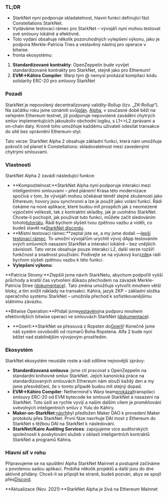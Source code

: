 ### TL;DR

* StarkNet nyní podporuje skladatelnost, hlavní funkci definující fázi Constellations StarkNet.
* Vydáváme testovací rámec pro StarkNet – vývojáři nyní mohou testovat své smlouvy lokálně a efektivně.
* Toto vydání obsahuje několik pozoruhodných vylepšení výkonu, jako je podpora Merkle-Patricia Tries a vestavěný nástroj pro operace v bitwise.
* fronta ekosystému:

1. **Standardizované kontrakty**: OpenZeppelin bude vyvíjet standardizované kontrakty pro StarkNet, stejně jako pro Ethereum!
2. **EVM->Káhira Compiler**: Warp tým @ nemysl prokázal kompilaci kódu solidarity ERC-20 pro smlouvy StarkNet

### Pozadí

StarkNet je nepovolený decentralizovaný validity-Rollup (tzv. „ZK-Rollup“). Na začátku roku jsme oznámili svůj[plán](https://medium.com/starkware/on-the-road-to-starknet-a-permissionless-stark-powered-l2-zk-rollup-83be53640880). [Alpha](https://medium.com/starkware/starknet-alpha-1-90c3348cca4f), v současné době běží na veřejném Ethereum testnet, již podporuje nepovolené zavádění chytrých smluv implementujících jakoukoliv obchodní logiku, s L1<>L2 zprávami a on-chain daty. Kromě toho umožňuje každému uživateli odesílat transakce do sítě bez oprávnění Ethereum-styl.

Tato verze: StarkNet Alpha 2 obsahuje základní funkci, která nám umožňuje pokročit od planet k Constellations: skladovatelnost mezi zavedenými chytrými smlouvami.

### Vlastnosti

StarkNet Alpha 2 zavádí následující funkce:

* **Kompozitelnost:**StarkNet Alpha nyní podporuje interakci mezi inteligentními smlouvami – před plánem! Krása této modernizace spočívá v tom, že vývojáři mohou očekávat téměř stejné zkušenosti jako Ethereum; hovory jsou synchronní a lze je použít jako volání funkcí. Rádi čekáme na nové aplikace, které budou mít prospěch jak z neomezené výpočetní velikosti, tak z kontraktní skladby, jak je uvolněno StarkNet. Chcete-li pochopit, jak používat tuto funkci, můžete začít sledováním tohoto[tutoriálu](https://www.cairo-lang.org/docs/hello_starknet/calling_contracts.html). Rádi bychom slyšeli tvou zpětnou vazbu a viděli, co budeš stavět na[StarkNet discordu](https://discord.gg/uJ9HZTUk2Y).
* **Místní testovací rámec:**zeptal jste se, a my jsme dodali —[lepší testovací rámec](https://github.com/starkware-libs/cairo-lang/tree/master/src/starkware/starknet/testing). To umožní vývojářům urychlit vývoj dApp testováním svých smluvních nasazení StarkNet a interakcí lokálně – bez vnějších závislostí. Tato verze obsahuje pouze interakci L2, další verze rozšíří funkčnost a snadnost používání. Podívejte se na výukový kurz[zde](https://www.cairo-lang.org/docs/hello_starknet/unit_tests.html)a rádi bychom slyšeli zpětnou vazbu k této funkci.
* **Vylepšení výkonu:**

**Patricia Stromy:**Zlepšili jsme návrh StarkNetu, abychom podpořili vyšší průchody a kratší čas vytvoření důkazu přechodem na závazek Merkle-Patricia Stree ([dokumentace](https://github.com/starkware-libs/cairo-lang/blob/master/src/starkware/cairo/common/patricia_utils.py)). Tato změna umožňuje vytvořit mnohem větší bloky, a tím snížit náklady na transakci. Káhira, jazyk ZKP – základní složka operačního systému StarkNet – umožnila přechod k sofistikovanějšímu státnímu závazku.

**Bitwise Operation:**Přidali jsme[vestavěný](https://www.cairo-lang.org/docs/how_cairo_works/builtins.html)na podporu mnohem efektivnějších bitwise operací ve smlouvách StarkNet ([dokumentace](https://www.cairo-lang.org/docs/reference/common_library.html#common-library-bitwise)).

* **Goerli:**StarkNet se přesouvá z Ropsten do[Goerli](https://goerli.etherscan.io/address/0xee02F29aE9A4988aE064940bF11954d6eafE26Ac)! Konečně jsme náš systém osvobodili od rozmarů Boha Ropstena. Alfa 2 bude nyní běžet nad stabilnějším vývojovým prostředím.

### Ekosystém

StarkNet ekosystém neustále roste a rádi sdílíme nejnovější zprávy:

* **Standardizovaná smlouva**: jsme ctí pracovat s OpenZeppelin na standardní knihovně smluv StarkNet. Jejich kanonická práce na standardizovaných smlouvách Ethereum nám slouží každý den a my jsme přesvědčeni, že v tomto případě budou mít stejný dopad.
* **EVM->Káhiro Compiler**: Nethermind's Warp team[prokázal](https://medium.com/nethermind-eth/warp-your-way-to-starknet-ddd6856875e0)transpilaci smlouvy ERC-20 od EVM bytecode ke smlouvě StarkNet a nasazení na StarkNet. Toto úsilí se rychle vyvíjí a naším dalším cílem je proměňování svévolných inteligentních smluv z Yulu do Káhiry.
* **Maker-on-StarkNet**:[návrh](https://forum.makerdao.com/t/mip39c2-sp19-adding-the-starknet-engineering-core-unit-sne-001/9745)byl předložen Maker DAO k provedení Maker protokolu přes StarkNet. První fáze navrhuje DAI most z Ethereum do StarkNet s těžbou DAI na StarkNet k následování.
* **StarkNet/Kairo Auditing Services**: zapojujeme více auditorských společností k poskytování služeb v oblasti inteligentních kontraktů StarkNet a programů Káhira.

### Hlavní síť v rohu

Připravujeme se na spuštění Alpha StarkNet Mainnet a postupně začínáme s povolenou sadou aplikací. Probíhá několik projektů a další jsou do dne aktivně přidány. Chceš-li se připojit ke straně, budeš pozván, abys se spojil přes[Discord](https://discord.gg/uJ9HZTUk2Y).

**Aktualizace (Nov. 2021):**StarkNet Alpha je živá na Ethereum Mainnet